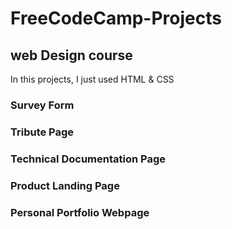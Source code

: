 # FreeCodeCamp-Projects
## web Design course
In this projects, I just used HTML & CSS 
### Survey Form
### Tribute Page
### Technical Documentation Page
### Product Landing Page
### Personal Portfolio Webpage
